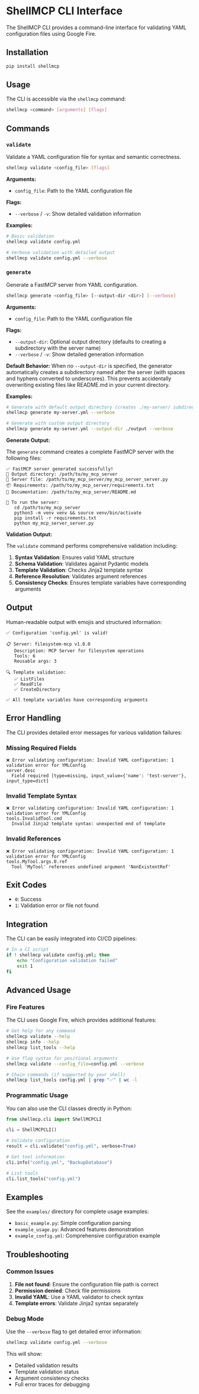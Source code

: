 # ShellMCP CLI Interface

The ShellMCP CLI provides a command-line interface for validating YAML configuration files using Google Fire.

## Installation

```bash
pip install shellmcp
```

## Usage

The CLI is accessible via the `shellmcp` command:

```bash
shellmcp <command> [arguments] [flags]
```

## Commands

### `validate`

Validate a YAML configuration file for syntax and semantic correctness.

```bash
shellmcp validate <config_file> [flags]
```

**Arguments:**
- `config_file`: Path to the YAML configuration file

**Flags:**
- `--verbose` / `-v`: Show detailed validation information

**Examples:**

```bash
# Basic validation
shellmcp validate config.yml

# Verbose validation with detailed output
shellmcp validate config.yml --verbose
```

### `generate`

Generate a FastMCP server from YAML configuration.

```bash
shellmcp generate <config_file> [--output-dir <dir>] [--verbose]
```

**Arguments:**
- `config_file`: Path to the YAML configuration file

**Flags:**
- `--output-dir`: Optional output directory (defaults to creating a subdirectory with the server name)
- `--verbose` / `-v`: Show detailed generation information

**Default Behavior:**
When no `--output-dir` is specified, the generator automatically creates a subdirectory named after the server (with spaces and hyphens converted to underscores). This prevents accidentally overwriting existing files like README.md in your current directory.

**Examples:**

```bash
# Generate with default output directory (creates ./my-server/ subdirectory)
shellmcp generate my-server.yml --verbose

# Generate with custom output directory
shellmcp generate my-server.yml --output-dir ./output --verbose
```

**Generate Output:**

The `generate` command creates a complete FastMCP server with the following files:

```
✅ FastMCP server generated successfully!
📁 Output directory: /path/to/my_mcp_server
🐍 Server file: /path/to/my_mcp_server/my_mcp_server_server.py
📦 Requirements: /path/to/my_mcp_server/requirements.txt
📖 Documentation: /path/to/my_mcp_server/README.md

🚀 To run the server:
   cd /path/to/my_mcp_server
   python3 -m venv venv && source venv/bin/activate
   pip install -r requirements.txt
   python my_mcp_server_server.py
```

**Validation Output:**

The `validate` command performs comprehensive validation including:

1. **Syntax Validation**: Ensures valid YAML structure
2. **Schema Validation**: Validates against Pydantic models
3. **Template Validation**: Checks Jinja2 template syntax
4. **Reference Resolution**: Validates argument references
5. **Consistency Checks**: Ensures template variables have corresponding arguments

## Output

Human-readable output with emojis and structured information:

```
✅ Configuration 'config.yml' is valid!

📋 Server: filesystem-mcp v1.0.0
   Description: MCP Server for filesystem operations
   Tools: 6
   Reusable args: 3

🔍 Template validation:
   ✅ ListFiles
   ✅ ReadFile
   ✅ CreateDirectory

✅ All template variables have corresponding arguments
```

## Error Handling

The CLI provides detailed error messages for various validation failures:

### Missing Required Fields
```
❌ Error validating configuration: Invalid YAML configuration: 1 validation error for YMLConfig
server.desc
  Field required [type=missing, input_value={'name': 'test-server'}, input_type=dict]
```

### Invalid Template Syntax
```
❌ Error validating configuration: Invalid YAML configuration: 1 validation error for YMLConfig
tools.InvalidTool.cmd
  Invalid Jinja2 template syntax: unexpected end of template
```

### Invalid References
```
❌ Error validating configuration: Invalid YAML configuration: 1 validation error for YMLConfig
tools.MyTool.args.0.ref
  Tool 'MyTool' references undefined argument 'NonExistentRef'
```

## Exit Codes

- `0`: Success
- `1`: Validation error or file not found

## Integration

The CLI can be easily integrated into CI/CD pipelines:

```bash
# In a CI script
if ! shellmcp validate config.yml; then
    echo "Configuration validation failed"
    exit 1
fi
```

## Advanced Usage

### Fire Features

The CLI uses Google Fire, which provides additional features:

```bash
# Get help for any command
shellmcp validate --help
shellmcp info --help
shellmcp list_tools --help

# Use flag syntax for positional arguments
shellmcp validate --config_file=config.yml --verbose

# Chain commands (if supported by your shell)
shellmcp list_tools config.yml | grep "✅" | wc -l
```

### Programmatic Usage

You can also use the CLI classes directly in Python:

```python
from shellmcp.cli import ShellMCPCLI

cli = ShellMCPCLI()

# Validate configuration
result = cli.validate("config.yml", verbose=True)

# Get tool information
cli.info("config.yml", "BackupDatabase")

# List tools
cli.list_tools("config.yml")
```

## Examples

See the `examples/` directory for complete usage examples:

- `basic_example.py`: Simple configuration parsing
- `example_usage.py`: Advanced features demonstration
- `example_config.yml`: Comprehensive configuration example

## Troubleshooting

### Common Issues

1. **File not found**: Ensure the configuration file path is correct
2. **Permission denied**: Check file permissions
3. **Invalid YAML**: Use a YAML validator to check syntax
4. **Template errors**: Validate Jinja2 syntax separately

### Debug Mode

Use the `--verbose` flag to get detailed error information:

```bash
shellmcp validate config.yml --verbose
```

This will show:
- Detailed validation results
- Template validation status
- Argument consistency checks
- Full error traces for debugging